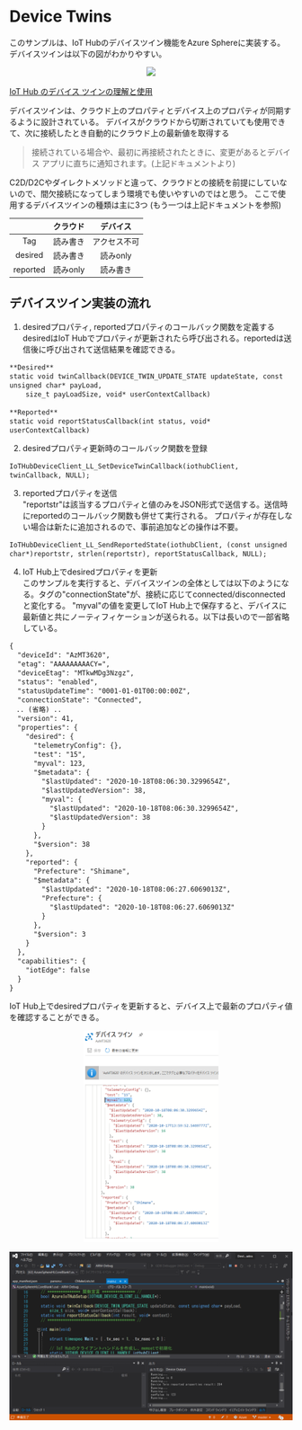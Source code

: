 # Device Twins
このサンプルは、IoT Hubのデバイスツイン機能をAzure Sphereに実装する。デバイスツインは以下の図がわかりやすい。

<p align="center">
  <img width="600" src="https://docs.microsoft.com/ja-jp/azure/iot-hub/media/iot-hub-devguide-device-twins/twin.png">
</p>

[IoT Hub のデバイス ツインの理解と使用](https://docs.microsoft.com/ja-jp/azure/iot-hub/iot-hub-devguide-device-twins)

デバイスツインは、クラウド上のプロパティとデバイス上のプロパティが同期するように設計されている。
デバイスがクラウドから切断されていても使用できて、次に接続したとき自動的にクラウド上の最新値を取得する

>接続されている場合や、最初に再接続されたときに、変更があるとデバイス アプリに直ちに通知されます。(上記ドキュメントより)

C2D/D2Cやダイレクトメソッドと違って、クラウドとの接続を前提にしていないので、間欠接続になってしまう環境でも使いやすいのではと思う。
ここで使用するデバイスツインの種類は主に3つ (もう一つは上記ドキュメントを参照)

|          | クラウド      |デバイス         |
|:--------:|:------------:|:------------:|
| Tag      | 読み書き       | アクセス不可      |
| desired  | 読み書き       | 読みonly       |
| reported | 読みonly       | 読み書き   |


## デバイスツイン実装の流れ
1. desiredプロパティ, reportedプロパティのコールバック関数を定義する  
desiredはIoT Hubでプロパティが更新されたら呼び出される。reportedは送信後に呼び出されて送信結果を確認できる。
```
**Desired**
static void twinCallback(DEVICE_TWIN_UPDATE_STATE updateState, const unsigned char* payLoad,
	size_t payLoadSize, void* userContextCallback)
  
**Reported**
static void reportStatusCallback(int status, void* userContextCallback)
```


2. desiredプロパティ更新時のコールバック関数を登録
```
IoTHubDeviceClient_LL_SetDeviceTwinCallback(iothubClient, twinCallback, NULL);
```

3. reportedプロパティを送信  
"reportstr"は該当するプロパティと値のみをJSON形式で送信する。送信時にreportedのコールバック関数も併せて実行される。
プロパティが存在しない場合は新たに追加されるので、事前追加などの操作は不要。
```
IoTHubDeviceClient_LL_SendReportedState(iothubClient, (const unsigned char*)reportstr, strlen(reportstr), reportStatusCallback, NULL);
```


4. IoT Hub上でdesiredプロパティを更新  
このサンプルを実行すると、デバイスツインの全体としては以下のようになる。タグの"connectionState"が、接続に応じてconnected/disconnectedと変化する。
"myval"の値を変更してIoT Hub上で保存すると、デバイスに最新値と共にノーティフィケーションが送られる。以下は長いので一部省略している。

```
{
  "deviceId": "AzMT3620",
  "etag": "AAAAAAAAACY=",
  "deviceEtag": "MTkwMDg3Nzgz",
  "status": "enabled",
  "statusUpdateTime": "0001-01-01T00:00:00Z",
  "connectionState": "Connected",
　.. (省略) ..
  "version": 41,
  "properties": {
    "desired": {
      "telemetryConfig": {},
      "test": "15",
      "myval": 123,
      "$metadata": {
        "$lastUpdated": "2020-10-18T08:06:30.3299654Z",
        "$lastUpdatedVersion": 38, 
        "myval": {
          "$lastUpdated": "2020-10-18T08:06:30.3299654Z",
          "$lastUpdatedVersion": 38
        }
      },
      "$version": 38
    },
    "reported": {
      "Prefecture": "Shimane",
      "$metadata": {
        "$lastUpdated": "2020-10-18T08:06:27.6069013Z",
        "Prefecture": {
          "$lastUpdated": "2020-10-18T08:06:27.6069013Z"
        }
      },
      "$version": 3
    }
  },
  "capabilities": {
    "iotEdge": false
  }
}
```

IoT Hub上でdesiredプロパティを更新すると、デバイス上で最新のプロパティ値を確認することができる。

<p align="center">
  <img width="240" src="https://github.com/hayatochigi/images/blob/master/IoT%20Hub%20Example/DeviceTwins%20-%20Portal.PNG">
</p>
<p align="center">
  <img width="600" src="https://github.com/hayatochigi/images/blob/master/IoT%20Hub%20Example/DeviceTwins%20-%20VStudio.png">
</p>
